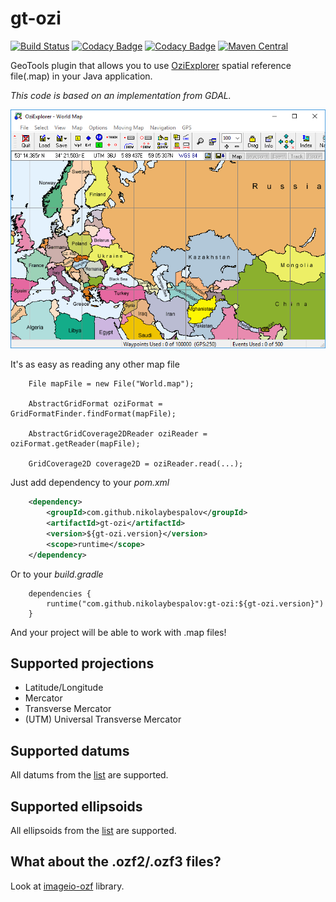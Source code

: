 # gt-ozi
[![Build Status](https://travis-ci.org/nikolaybespalov/gt-ozi.svg?branch=master)](https://travis-ci.org/nikolaybespalov/gt-ozi)
[![Codacy Badge](https://api.codacy.com/project/badge/Coverage/8c3475abc76c4885a5f72875edb0fd16)](https://www.codacy.com/app/nikolaybespalov/gt-ozi)
[![Codacy Badge](https://api.codacy.com/project/badge/Grade/8c3475abc76c4885a5f72875edb0fd16)](https://www.codacy.com/app/nikolaybespalov/gt-ozi)
[![Maven Central](https://maven-badges.herokuapp.com/maven-central/com.github.nikolaybespalov/gt-ozi/badge.svg)](https://maven-badges.herokuapp.com/maven-central/com.github.nikolaybespalov/gt-ozi)

GeoTools plugin that allows you to use [OziExplorer](http://www.oziexplorer3.com/) spatial reference file(.map) in your Java application.

_This code is based on an implementation from GDAL._

![OziExplorer](README.png "OziExplorer")

It's as easy as reading any other map file
```
    File mapFile = new File("World.map");
    
    AbstractGridFormat oziFormat = GridFormatFinder.findFormat(mapFile);

    AbstractGridCoverage2DReader oziReader = oziFormat.getReader(mapFile);
    
    GridCoverage2D coverage2D = oziReader.read(...);
```
Just add dependency to your _pom.xml_
```xml
    <dependency>
        <groupId>com.github.nikolaybespalov</groupId>
        <artifactId>gt-ozi</artifactId>
        <version>${gt-ozi.version}</version>
        <scope>runtime</scope>
    </dependency>
```
Or to your _build.gradle_
```
    dependencies {
        runtime("com.github.nikolaybespalov:gt-ozi:${gt-ozi.version}")
    }
```
And your project will be able to work with .map files!

## Supported projections
- Latitude/Longitude
- Mercator
- Transverse Mercator
- (UTM) Universal Transverse Mercator

## Supported datums
All datums from the [list](http://www.oziexplorer3.com/namesearch/datum_list.html) are supported.

## Supported ellipsoids
All ellipsoids from the [list](http://www.oziexplorer3.com/eng/help/userdatums.html) are supported.

## What about the .ozf2/.ozf3 files?
Look at [imageio-ozf](https://github.com/nikolaybespalov/imageio-ozf) library.
